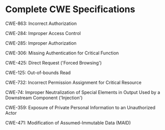 

# Complete CWE Specifications

CWE-863: Incorrect Authorization

CWE-284: Improper Access Control

CWE-285: Improper Authorization

CWE-306: Missing Authentication for Critical Function

CWE-425: Direct Request ('Forced Browsing')

CWE-125: Out-of-bounds Read

CWE-732: Incorrect Permission Assignment for Critical Resource

CWE-74: Improper Neutralization of Special Elements in Output Used by a Downstream Component ('Injection')

CWE-359: Exposure of Private Personal Information to an Unauthorized Actor

CWE-471: Modification of Assumed-Immutable Data (MAID)